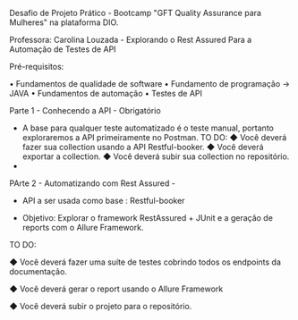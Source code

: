Desafio de Projeto Prático - Bootcamp "GFT Quality Assurance para Mulheres" na plataforma DIO.

Professora: Carolina Louzada - Explorando o Rest Assured Para a Automação de Testes de API

Pré-requisitos:

• Fundamentos de qualidade de software
• Fundamento de programação -> JAVA
• Fundamentos de automação
• Testes de API

Parte 1 - Conhecendo a API - Obrigatório

- A base para qualquer teste automatizado é o teste manual, portanto exploraremos a API
primeiramente no Postman.
  TO DO:
  ◆ Você deverá fazer sua collection usando a API Restful-booker.
  ◆ Você deverá exportar a collection.
  ◆ Você deverá subir sua collection no repositório.
- 
PArte 2 - Automatizando com Rest Assured -

* API a ser usada como base : Restful-booker

* Objetivo: Explorar o framework RestAssured + JUnit e a geração de reports com o Allure Framework.

TO DO:

◆ Você deverá fazer uma suíte de testes cobrindo todos
os endpoints da documentação.

◆ Você deverá gerar o report usando o Allure Framework

◆ Você deverá subir o projeto para o repositório.


